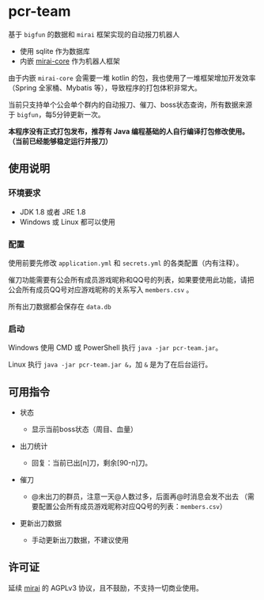 # pcr-team

基于 `bigfun` 的数据和 `mirai` 框架实现的自动报刀机器人

* 使用 sqlite 作为数据库
* 内嵌 [mirai-core](https://github.com/mamoe/mirai) 作为机器人框架

由于内嵌 `mirai-core` 会需要一堆 kotlin 的包，我也使用了一堆框架增加开发效率（Spring 全家桶、Mybatis 等），导致程序的打包体积非常大。

当前只支持单个公会单个群内的自动报刀、催刀、boss状态查询，所有数据来源于 `bigfun`，每5分钟更新一次。

**本程序没有正式打包发布，推荐有 Java 编程基础的人自行编译打包修改使用。（当前已经能够稳定运行并报刀）**

## 使用说明

### 环境要求

  * JDK 1.8 或者 JRE 1.8
  * Windows 或 Linux 都可以使用

### 配置

使用前要先修改 `application.yml` 和 `secrets.yml` 的各类配置（内有注释）。

催刀功能需要有公会所有成员游戏昵称和QQ号的列表，如果要使用此功能，请把公会所有成员QQ号对应游戏昵称的关系写入 `members.csv` 。

所有出刀数据都会保存在 `data.db`

### 启动

Windows 使用 CMD 或 PowerShell 执行 `java -jar pcr-team.jar`。

Linux 执行 `java -jar pcr-team.jar &`，加 `&` 是为了在后台运行。

## 可用指令

- 状态
    - 显示当前boss状态（周目、血量）

- 出刀统计
    - 回复：当前已出[n]刀，剩余[90-n]刀。

- 催刀
    - @未出刀的群员，注意一天@人数过多，后面再@时消息会发不出去 （需要配置公会所有成员游戏昵称对应QQ号的列表：`members.csv`）
    
- 更新出刀数据
    - 手动更新出刀数据，不建议使用

## 许可证

延续 [mirai](https://github.com/mamoe/mirai) 的 AGPLv3 协议，且不鼓励，不支持一切商业使用。
